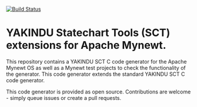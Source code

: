 [![Build Status](https://travis-ci.org/Yakindu/sct-mynewt.svg?branch=master)](https://travis-ci.org/Yakindu/sct-mynewt)
# YAKINDU Statechart Tools (SCT) extensions for Apache Mynewt. 

This repository contains a YAKINDU SCT C code generator for the Apache Mynewt OS as well as a Mynewt test projects to check the functionality of the generator. This code generator extends the standard YAKINDU SCT C code generator.

This code generator is provided as open source. Contributions are welcome - simply queue issues or create a pull requests. 
